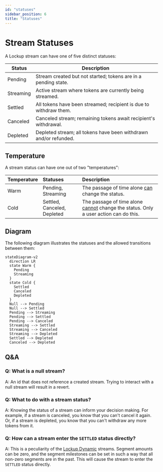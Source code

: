 ```yaml
---
id: "statuses"
sidebar_position: 6
title: "Statuses"
---
```


# Stream Statuses

A Lockup stream can have one of five distinct statuses:

| Status    | Description                                                       |
| --------- | ----------------------------------------------------------------- |
| Pending   | Stream created but not started; tokens are in a pending state.    |
| Streaming | Active stream where tokens are currently being streamed.          |
| Settled   | All tokens have been streamed; recipient is due to withdraw them. |
| Canceled  | Canceled stream; remaining tokens await recipient's withdrawal.   |
| Depleted  | Depleted stream; all tokens have been withdrawn and/or refunded.  |

## Temperature

A stream status can have one out of two "temperatures":

| Temperature | Statuses                    | Description                                                                                    |
| :---------- | :-------------------------- | :--------------------------------------------------------------------------------------------- |
| Warm        | Pending, Streaming          | The passage of time alone <ins>can</ins> change the status.                                    |
| Cold        | Settled, Canceled, Depleted | The passage of time alone <ins>cannot</ins> change the status. Only a user action can do this. |

## Diagram

The following diagram illustrates the statuses and the allowed transitions between them:

```mermaid
stateDiagram-v2
  direction LR
  state Warm {
    Pending
    Streaming
  }
  state Cold {
    Settled
    Canceled
    Depleted
  }
  Null --> Pending
  Null --> Settled
  Pending --> Streaming
  Pending --> Settled
  Pending --> Canceled
  Streaming --> Settled
  Streaming --> Canceled
  Streaming --> Depleted
  Settled --> Depleted
  Canceled --> Depleted
```

## Q&A

### Q: What is a null stream?

A: An id that does not reference a created stream. Trying to interact with a null stream will result in a revert.

### Q: What to do with a stream status?

A: Knowing the status of a stream can inform your decision making. For example, if a stream is canceled, you know that
you can't cancel it again. Or, if a stream is depleted, you know that you can't withdraw any more tokens from it.

### Q: How can a stream enter the `SETTLED` status directly?

A: This is a peculiarity of the [Lockup Dynamic](/concepts/lockup/stream-shapes#lockup-dynamic) streams. Segment amounts
can be zero, and the segment milestones can be set in such a way that all non-zero segments are in the past. This will
cause the stream to enter the `SETTLED` status directly.

